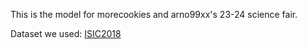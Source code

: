 This is the model for morecookies and arno99xx's 23-24 science fair.

Dataset we used: <a href="https://challenge.isic-archive.com/data/#2018" target="_blank">ISIC2018</a>
